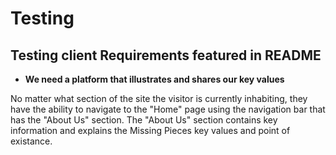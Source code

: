 # Testing

## Testing client Requirements featured in README
* <b>We need a platform that illustrates and shares our key values</b></br>

No matter what section of the site the visitor is currently inhabiting, they have the ability to navigate to the "Home" page using the navigation bar that has the "About Us" section. The "About Us" section contains key information and explains the Missing Pieces key values and point of existance. 

